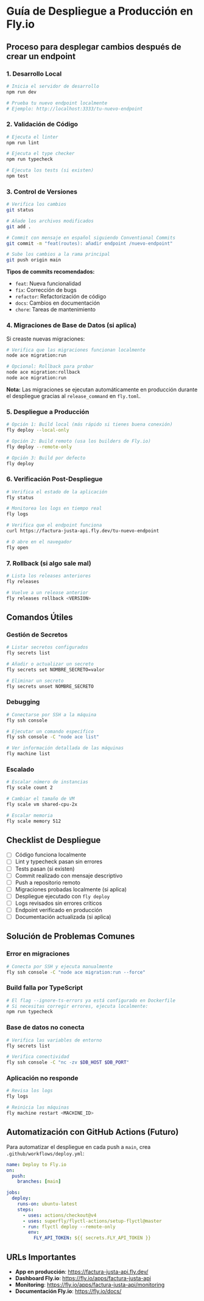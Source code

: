 # Guía de Despliegue a Producción en Fly.io

## Proceso para desplegar cambios después de crear un endpoint

### 1. Desarrollo Local

```bash
# Inicia el servidor de desarrollo
npm run dev

# Prueba tu nuevo endpoint localmente
# Ejemplo: http://localhost:3333/tu-nuevo-endpoint
```

### 2. Validación de Código

```bash
# Ejecuta el linter
npm run lint

# Ejecuta el type checker
npm run typecheck

# Ejecuta los tests (si existen)
npm test
```

### 3. Control de Versiones

```bash
# Verifica los cambios
git status

# Añade los archivos modificados
git add .

# Commit con mensaje en español siguiendo Conventional Commits
git commit -m "feat(routes): añadir endpoint /nuevo-endpoint"

# Sube los cambios a la rama principal
git push origin main
```

**Tipos de commits recomendados:**

- `feat`: Nueva funcionalidad
- `fix`: Corrección de bugs
- `refactor`: Refactorización de código
- `docs`: Cambios en documentación
- `chore`: Tareas de mantenimiento

### 4. Migraciones de Base de Datos (si aplica)

Si creaste nuevas migraciones:

```bash
# Verifica que las migraciones funcionan localmente
node ace migration:run

# Opcional: Rollback para probar
node ace migration:rollback
node ace migration:run
```

**Nota:** Las migraciones se ejecutan automáticamente en producción durante el despliegue gracias al `release_command` en `fly.toml`.

### 5. Despliegue a Producción

```bash
# Opción 1: Build local (más rápido si tienes buena conexión)
fly deploy --local-only

# Opción 2: Build remoto (usa los builders de Fly.io)
fly deploy --remote-only

# Opción 3: Build por defecto
fly deploy
```

### 6. Verificación Post-Despliegue

```bash
# Verifica el estado de la aplicación
fly status

# Monitorea los logs en tiempo real
fly logs

# Verifica que el endpoint funciona
curl https://factura-justa-api.fly.dev/tu-nuevo-endpoint

# O abre en el navegador
fly open
```

### 7. Rollback (si algo sale mal)

```bash
# Lista los releases anteriores
fly releases

# Vuelve a un release anterior
fly releases rollback <VERSION>
```

## Comandos Útiles

### Gestión de Secretos

```bash
# Listar secretos configurados
fly secrets list

# Añadir o actualizar un secreto
fly secrets set NOMBRE_SECRETO=valor

# Eliminar un secreto
fly secrets unset NOMBRE_SECRETO
```

### Debugging

```bash
# Conectarse por SSH a la máquina
fly ssh console

# Ejecutar un comando específico
fly ssh console -C "node ace list"

# Ver información detallada de las máquinas
fly machine list
```

### Escalado

```bash
# Escalar número de instancias
fly scale count 2

# Cambiar el tamaño de VM
fly scale vm shared-cpu-2x

# Escalar memoria
fly scale memory 512
```

## Checklist de Despliegue

- [ ] Código funciona localmente
- [ ] Lint y typecheck pasan sin errores
- [ ] Tests pasan (si existen)
- [ ] Commit realizado con mensaje descriptivo
- [ ] Push a repositorio remoto
- [ ] Migraciones probadas localmente (si aplica)
- [ ] Despliegue ejecutado con `fly deploy`
- [ ] Logs revisados sin errores críticos
- [ ] Endpoint verificado en producción
- [ ] Documentación actualizada (si aplica)

## Solución de Problemas Comunes

### Error en migraciones

```bash
# Conecta por SSH y ejecuta manualmente
fly ssh console -C "node ace migration:run --force"
```

### Build falla por TypeScript

```bash
# El flag --ignore-ts-errors ya está configurado en Dockerfile
# Si necesitas corregir errores, ejecuta localmente:
npm run typecheck
```

### Base de datos no conecta

```bash
# Verifica las variables de entorno
fly secrets list

# Verifica conectividad
fly ssh console -C "nc -zv $DB_HOST $DB_PORT"
```

### Aplicación no responde

```bash
# Revisa los logs
fly logs

# Reinicia las máquinas
fly machine restart <MACHINE_ID>
```

## Automatización con GitHub Actions (Futuro)

Para automatizar el despliegue en cada push a `main`, crea `.github/workflows/deploy.yml`:

```yaml
name: Deploy to Fly.io
on:
  push:
    branches: [main]

jobs:
  deploy:
    runs-on: ubuntu-latest
    steps:
      - uses: actions/checkout@v4
      - uses: superfly/flyctl-actions/setup-flyctl@master
      - run: flyctl deploy --remote-only
        env:
          FLY_API_TOKEN: ${{ secrets.FLY_API_TOKEN }}
```

## URLs Importantes

- **App en producción**: https://factura-justa-api.fly.dev/
- **Dashboard Fly.io**: https://fly.io/apps/factura-justa-api
- **Monitoring**: https://fly.io/apps/factura-justa-api/monitoring
- **Documentación Fly.io**: https://fly.io/docs/
